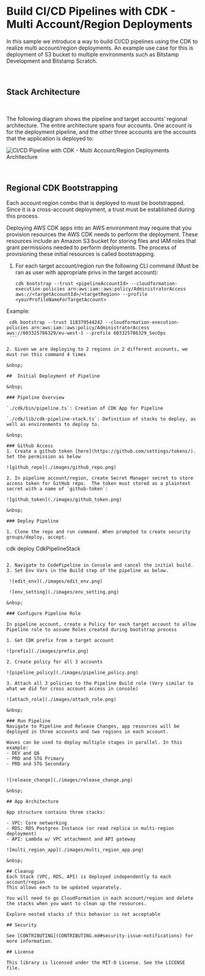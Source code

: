 # Build CI/CD Pipelines with CDK - Multi Account/Region Deployments

In this sample we introduce a way to build CI/CD pipelines using the CDK to realize multi account/region deployments.  An example use case for this is deployment of S3 bucket to multiple environments such as Bitstamp Development and Bitstamp Scratch.

&nbsp;

## Stack Architecture

&nbsp;

The following diagram shows the pipeline and target accounts’ regional architecture. The entire architecture spans four accounts. One account is for the deployment pipeline, and the other three accounts are the accounts that the application is deployed to:

![CI/CD Pipeline with CDK - Multi Account/Region Deployments Architecture](./images/architecture.png)

&nbsp;

##  Regional CDK Bootstrapping

Each account region combo that is deployed to must be bootstrapped. Since it is a cross-account deployment, a trust must be established during this process.

Deploying AWS CDK apps into an AWS environment may require that you provision resources the AWS CDK needs to perform the deployment. These resources include an Amazon S3 bucket for storing files and IAM roles that grant permissions needed to perform deployments. The process of provisioning these initial resources is called bootstrapping. 

1. For each target account/region run the following CLI command (Must be ran as user with appropriate privs in the target account):
    ```
    cdk bootstrap --trust <pipelineAccountId> --cloudformation-execution-policies arn:aws:iam::aws:policy/AdministratorAccess aws://<targetAccountId>/<targetRegion> --profile <yourProfileNameForTargetAccount>
    ```
Example:
   ```
    cdk bootstrap --trust 118379544242 --cloudformation-execution-policies arn:aws:iam::aws:policy/AdministratorAccess aws://603325786329/eu-west-1 --profile 603325786329_SecOps
    ```

2. Given we are deploying to 2 regions in 2 different accounts, we must run this command 4 times

&nbsp;

##  Initial Deployment of Pipeline

&nbsp;

### Pipeline Overview

`./cdk/bin/pipeline.ts`: Creation of CDK App for Pipeline

`./cdk/lib/cdk-pipeline-stack.ts`: Definition of stacks to deploy, as well as environments to deploy to.

&nbsp;

### Github Access
1. Create a github token [here](https://github.com/settings/tokens/). Set the permission as below
 
   ![github_repo](./images/github_repo.png)

2. In pipeline account/region, create Secret Manager secret to store access token for GitHub repo.  The token must stored as a plaintext secret with a name of `github-token`:
   
   ![github_token](./images/github_token.png)

&nbsp;

### Deploy Pipeline

1. Clone the repo and run command. When prompted to create security groups/deploy, accept.
   ```
   cdk deploy CdkPipelineStack
   ```

2. Navigate to CodePipeline in Console and cancel the initial build.
3. Set Env Vars in the Build step of the pipeline as below.

    ![edit_env](./images/edit_env.png)

    ![env_setting](./images/env_setting.png)

&nbsp;

### Configure Pipeline Role

In pipeline account, create a Policy for each target account to allow Pipeline role to assume Roles created during bootstrap process

1. Get CDK prefix from a target account
   
   ![prefix](./images/prefix.png)

2. Create policy for all 3 accounts
   
   ![pipeline_policy](./images/pipeline_policy.png)

3. Attach all 3 policies to the Pipeline Build role (Very similar to what we did for cross account access in console)
   
   ![attach_role](./images/attach_role.png)

&nbsp;

### Run Pipeline
Navigate to Pipeline and Release Changes, app resources will be deployed in three accounts and two regions in each account.

Waves can be used to deploy multiple stages in parallel. In this example:
- DEV and QA
- PRD and STG Primary 
- PRD and STG Secondary 


![release_change](./images/release_change.png)

&nbsp;

## App Architecture

App structure contains three stacks:

- VPC: Core networking 
- RDS: RDS Postgres Instance (or read replica in multi-region deployment)
- API: Lambda w/ VPC attachment and API gateway 

![multi_region_app](./images/multi_region_app.png)

&nbsp;

## Cleanup
Each Stack (VPC, RDS, API) is deployed independently to each account/region
This allows each to be updated separately.

You will need to go CloudFormation in each account/region and delete the stacks when you want to clean up the resources.

Explore nested stacks if this behavior is not acceptable

## Security

See [CONTRIBUTING](CONTRIBUTING.md#security-issue-notifications) for more information.

## License

This library is licensed under the MIT-0 License. See the LICENSE file.
